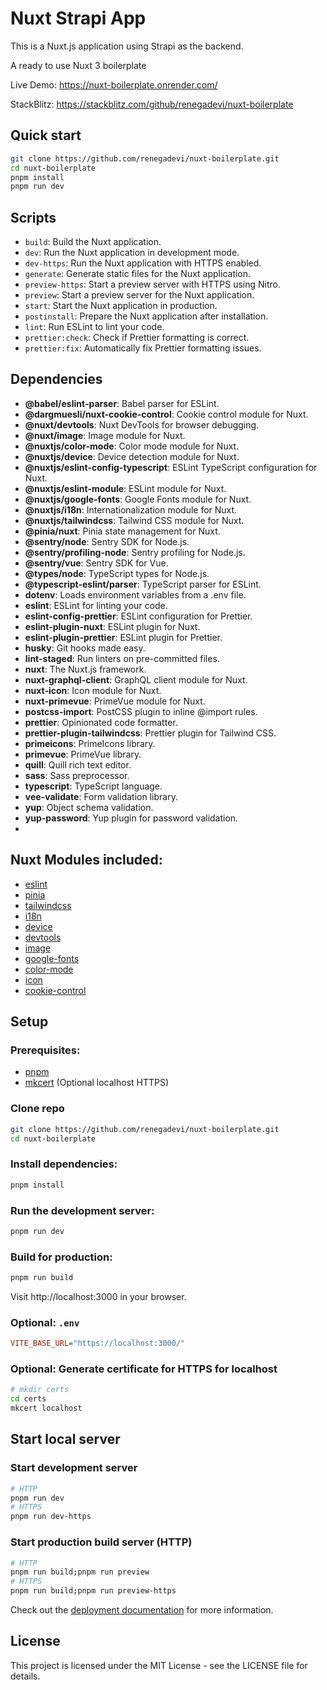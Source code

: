 # Nuxt Strapi App

This is a Nuxt.js application using Strapi as the backend.

A ready to use Nuxt 3 boilerplate

Live Demo: https://nuxt-boilerplate.onrender.com/

StackBlitz: https://stackblitz.com/github/renegadevi/nuxt-boilerplate

## Quick start

```bash
git clone https://github.com/renegadevi/nuxt-boilerplate.git
cd nuxt-boilerplate
pnpm install
pnpm run dev
```

## Scripts

- `build`: Build the Nuxt application.
- `dev`: Run the Nuxt application in development mode.
- `dev-https`: Run the Nuxt application with HTTPS enabled.
- `generate`: Generate static files for the Nuxt application.
- `preview-https`: Start a preview server with HTTPS using Nitro.
- `preview`: Start a preview server for the Nuxt application.
- `start`: Start the Nuxt application in production.
- `postinstall`: Prepare the Nuxt application after installation.
- `lint`: Run ESLint to lint your code.
- `prettier:check`: Check if Prettier formatting is correct.
- `prettier:fix`: Automatically fix Prettier formatting issues.

## Dependencies

- **@babel/eslint-parser**: Babel parser for ESLint.
- **@dargmuesli/nuxt-cookie-control**: Cookie control module for Nuxt.
- **@nuxt/devtools**: Nuxt DevTools for browser debugging.
- **@nuxt/image**: Image module for Nuxt.
- **@nuxtjs/color-mode**: Color mode module for Nuxt.
- **@nuxtjs/device**: Device detection module for Nuxt.
- **@nuxtjs/eslint-config-typescript**: ESLint TypeScript configuration for Nuxt.
- **@nuxtjs/eslint-module**: ESLint module for Nuxt.
- **@nuxtjs/google-fonts**: Google Fonts module for Nuxt.
- **@nuxtjs/i18n**: Internationalization module for Nuxt.
- **@nuxtjs/tailwindcss**: Tailwind CSS module for Nuxt.
- **@pinia/nuxt**: Pinia state management for Nuxt.
- **@sentry/node**: Sentry SDK for Node.js.
- **@sentry/profiling-node**: Sentry profiling for Node.js.
- **@sentry/vue**: Sentry SDK for Vue.
- **@types/node**: TypeScript types for Node.js.
- **@typescript-eslint/parser**: TypeScript parser for ESLint.
- **dotenv**: Loads environment variables from a .env file.
- **eslint**: ESLint for linting your code.
- **eslint-config-prettier**: ESLint configuration for Prettier.
- **eslint-plugin-nuxt**: ESLint plugin for Nuxt.
- **eslint-plugin-prettier**: ESLint plugin for Prettier.
- **husky**: Git hooks made easy.
- **lint-staged**: Run linters on pre-committed files.
- **nuxt**: The Nuxt.js framework.
- **nuxt-graphql-client**: GraphQL client module for Nuxt.
- **nuxt-icon**: Icon module for Nuxt.
- **nuxt-primevue**: PrimeVue module for Nuxt.
- **postcss-import**: PostCSS plugin to inline @import rules.
- **prettier**: Opinionated code formatter.
- **prettier-plugin-tailwindcss**: Prettier plugin for Tailwind CSS.
- **primeicons**: PrimeIcons library.
- **primevue**: PrimeVue library.
- **quill**: Quill rich text editor.
- **sass**: Sass preprocessor.
- **typescript**: TypeScript language.
- **vee-validate**: Form validation library.
- **yup**: Object schema validation.
- **yup-password**: Yup plugin for password validation.
- 
## Nuxt Modules included:

- [eslint](https://nuxt.com/modules/eslint)
- [pinia](https://nuxt.com/modules/pinia)
- [tailwindcss](https://nuxt.com/modules/tailwindcss)
- [i18n](https://nuxt.com/modules/i18n)
- [device](https://nuxt.com/modules/device)
- [devtools](https://nuxt.com/modules/devtools)
- [image](https://nuxt.com/modules/image)
- [google-fonts](https://nuxt.com/modules/google-fonts)
- [color-mode](https://nuxt.com/modules/color-mode)
- [icon](https://nuxt.com/modules/icon)
- [cookie-control](https://nuxt.com/modules/cookie-control)

## Setup

### Prerequisites:

- [pnpm](https://pnpm.io/)
- [mkcert](https://github.com/FiloSottile/mkcert) (Optional localhost HTTPS)

### Clone repo

```bash
git clone https://github.com/renegadevi/nuxt-boilerplate.git
cd nuxt-boilerplate
```

### Install dependencies:

   ```bash
   pnpm install
```

### Run the development server:

   ```bash
   pnpm run dev
```

### Build for production:

   ```bash
   pnpm run build
```

Visit http://localhost:3000 in your browser.

### Optional: `.env`

```ini
VITE_BASE_URL="https://localhost:3000/"
```

### Optional: Generate certificate for HTTPS for localhost

```bash
# mkdir certs
cd certs
mkcert localhost
```

## Start local server

### Start development server

```bash
# HTTP
pnpm run dev
# HTTPS
pnpm run dev-https
```

### Start production build server (HTTP)

```bash
# HTTP
pnpm run build;pnpm run preview
# HTTPS
pnpm run build;pnpm run preview-https
```

Check out the [deployment documentation](https://nuxt.com/docs/getting-started/deployment) for more information.

## License

This project is licensed under the MIT License - see the LICENSE file for details.
